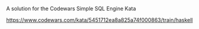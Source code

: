 
A solution for the Codewars Simple SQL Engine Kata

https://www.codewars.com/kata/5451712ea8a825a74f000863/train/haskell
